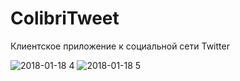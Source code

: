 # ColibriTweet
Клиентское приложение к социальной сети Twitter

![2018-01-18 4](https://user-images.githubusercontent.com/29868570/35096520-2c32cde8-fc55-11e7-9e40-7d7fe57ca8c7.png)
![2018-01-18 5](https://user-images.githubusercontent.com/29868570/35096521-2c761486-fc55-11e7-8325-ed1f1d379858.png)
